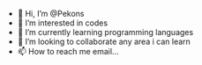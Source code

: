 - 👋 Hi, I’m @Pekons
- 👀 I’m interested in codes
- 🌱 I’m currently learning programming languages
- 💞️ I’m looking to collaborate any area i can learn
- 📫 How to reach me email...

<!---
Pekons/Pekons is a ✨ special ✨ repository because its `README.md` (this file) appears on your GitHub profile.
You can click the Preview link to take a look at your changes.
--->
